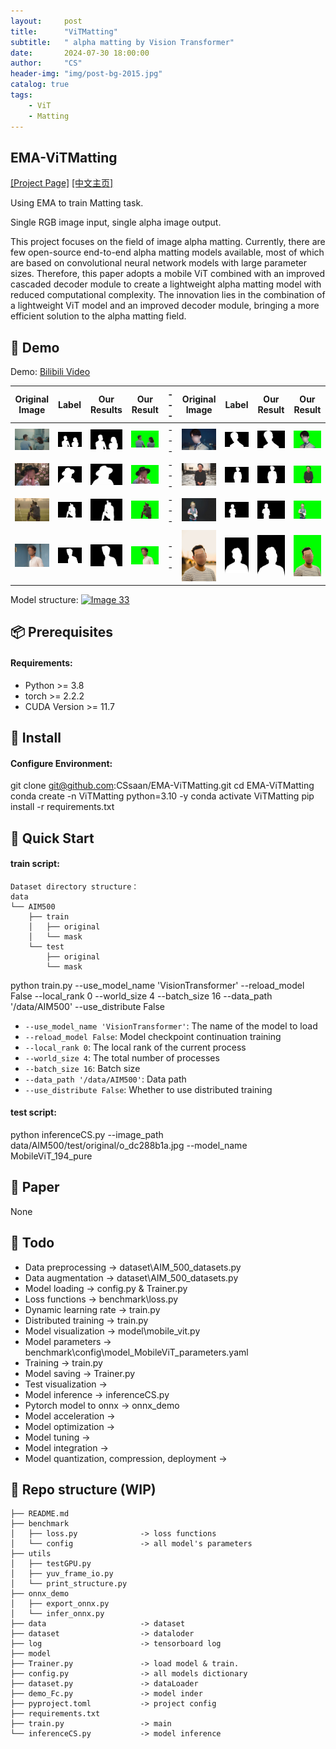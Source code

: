 ```yaml
---
layout:     post
title:      "ViTMatting"
subtitle:   " alpha matting by Vision Transformer"
date:       2024-07-30 18:00:00
author:     "CS"
header-img: "img/post-bg-2015.jpg"
catalog: true
tags:
    - ViT
    - Matting
---
```


EMA-ViTMatting
--------------

[](https://github.com/CSsaan/EMA-ViTMatting#ema-vitmatting)

[\[Project Page\]](https://github.com/CSsaan/EMA-ViTMatting/) [\[中文主页\]](https://github.com/CSsaan/EMA-ViTMatting/blob/main/README_CN.md)

Using EMA to train Matting task.

Single RGB image input, single alpha image output.

This project focuses on the field of image alpha matting. Currently, there are few open-source end-to-end alpha matting models available, most of which are based on convolutional neural network models with large parameter sizes. Therefore, this paper adopts a mobile ViT combined with an improved cascaded decoder module to create a lightweight alpha matting model with reduced computational complexity. The innovation lies in the combination of a lightweight ViT model and an improved decoder module, bringing a more efficient solution to the alpha matting field.

👀 Demo
-------

[](https://github.com/CSsaan/EMA-ViTMatting#-demo)

Demo: [Bilibili Video](https://www.bilibili.com/)

| **Original Image** | **Label** | **Our Results** | **Our Result** | \--- | **Original Image** | **Label** | **Our Result** | **Our Result** |
| --- | --- | --- | --- | --- | --- | --- | --- | --- |
| [![Image 1](https://github.com/CSsaan/EMA-ViTMatting/raw/main/result/p_f7b2317f.jpg)](https://github.com/CSsaan/EMA-ViTMatting/blob/main/result/p_f7b2317f.jpg) | [![Image 2](https://github.com/CSsaan/EMA-ViTMatting/raw/main/result/lab_p_f7b2317f.png)](https://github.com/CSsaan/EMA-ViTMatting/blob/main/result/lab_p_f7b2317f.png) | [![Image 3](https://github.com/CSsaan/EMA-ViTMatting/raw/main/result/pre_p_f7b2317f.png)](https://github.com/CSsaan/EMA-ViTMatting/blob/main/result/pre_p_f7b2317f.png) | [![Image 4](https://github.com/CSsaan/EMA-ViTMatting/raw/main/result/green_p_f7b2317f.png)](https://github.com/CSsaan/EMA-ViTMatting/blob/main/result/green_p_f7b2317f.png) | \--- | [![Image 5](https://github.com/CSsaan/EMA-ViTMatting/raw/main/result/p_f89c7881.jpg)](https://github.com/CSsaan/EMA-ViTMatting/blob/main/result/p_f89c7881.jpg) | [![Image 6](https://github.com/CSsaan/EMA-ViTMatting/raw/main/result/lab_p_f89c7881.png)](https://github.com/CSsaan/EMA-ViTMatting/blob/main/result/lab_p_f89c7881.png) | [![Image 7](https://github.com/CSsaan/EMA-ViTMatting/raw/main/result/pre_p_f89c7881.png)](https://github.com/CSsaan/EMA-ViTMatting/blob/main/result/pre_p_f89c7881.png) | [![Image 8](https://github.com/CSsaan/EMA-ViTMatting/raw/main/result/green_p_f89c7881.png)](https://github.com/CSsaan/EMA-ViTMatting/blob/main/result/green_p_f89c7881.png) |
| [![Image 9](https://github.com/CSsaan/EMA-ViTMatting/raw/main/result/p_f30f22fd.jpg)](https://github.com/CSsaan/EMA-ViTMatting/blob/main/result/p_f30f22fd.jpg) | [![Image 10](https://github.com/CSsaan/EMA-ViTMatting/raw/main/result/lab_p_f30f22fd.png)](https://github.com/CSsaan/EMA-ViTMatting/blob/main/result/lab_p_f30f22fd.png) | [![Image 11](https://github.com/CSsaan/EMA-ViTMatting/raw/main/result/pre_p_f30f22fd.png)](https://github.com/CSsaan/EMA-ViTMatting/blob/main/result/pre_p_f30f22fd.png) | [![Image 12](https://github.com/CSsaan/EMA-ViTMatting/raw/main/result/green_p_f30f22fd.png)](https://github.com/CSsaan/EMA-ViTMatting/blob/main/result/green_p_f30f22fd.png) | \--- | [![Image 13](https://github.com/CSsaan/EMA-ViTMatting/raw/main/result/p_fcb9a19e.jpg)](https://github.com/CSsaan/EMA-ViTMatting/blob/main/result/p_fcb9a19e.jpg) | [![Image 14](https://github.com/CSsaan/EMA-ViTMatting/raw/main/result/lab_p_fcb9a19e.png)](https://github.com/CSsaan/EMA-ViTMatting/blob/main/result/lab_p_fcb9a19e.png) | [![Image 15](https://github.com/CSsaan/EMA-ViTMatting/raw/main/result/pre_p_fcb9a19e.png)](https://github.com/CSsaan/EMA-ViTMatting/blob/main/result/pre_p_fcb9a19e.png) | [![Image 16](https://github.com/CSsaan/EMA-ViTMatting/raw/main/result/green_p_fcb9a19e.png)](https://github.com/CSsaan/EMA-ViTMatting/blob/main/result/green_p_fcb9a19e.png) |
| [![Image 17](https://github.com/CSsaan/EMA-ViTMatting/raw/main/result/p_f053bec5.jpg)](https://github.com/CSsaan/EMA-ViTMatting/blob/main/result/p_f053bec5.jpg) | [![Image 18](https://github.com/CSsaan/EMA-ViTMatting/raw/main/result/lab_p_f053bec5.png)](https://github.com/CSsaan/EMA-ViTMatting/blob/main/result/lab_p_f053bec5.png) | [![Image 19](https://github.com/CSsaan/EMA-ViTMatting/raw/main/result/pre_p_f053bec5.png)](https://github.com/CSsaan/EMA-ViTMatting/blob/main/result/pre_p_f053bec5.png) | [![Image 20](https://github.com/CSsaan/EMA-ViTMatting/raw/main/result/green_p_f053bec5.png)](https://github.com/CSsaan/EMA-ViTMatting/blob/main/result/green_p_f053bec5.png) | \--- | [![Image 21](https://github.com/CSsaan/EMA-ViTMatting/raw/main/result/p_fe6a4bfe.jpg)](https://github.com/CSsaan/EMA-ViTMatting/blob/main/result/p_fe6a4bfe.jpg) | [![Image 22](https://github.com/CSsaan/EMA-ViTMatting/raw/main/result/lab_p_fe6a4bfe.png)](https://github.com/CSsaan/EMA-ViTMatting/blob/main/result/lab_p_fe6a4bfe.png) | [![Image 23](https://github.com/CSsaan/EMA-ViTMatting/raw/main/result/pre_p_fe6a4bfe.png)](https://github.com/CSsaan/EMA-ViTMatting/blob/main/result/pre_p_fe6a4bfe.png) | [![Image 24](https://github.com/CSsaan/EMA-ViTMatting/raw/main/result/green_p_fe6a4bfe.png)](https://github.com/CSsaan/EMA-ViTMatting/blob/main/result/green_p_fe6a4bfe.png) |
| [![Image 25](https://github.com/CSsaan/EMA-ViTMatting/raw/main/result/p_f879fac6.jpg)](https://github.com/CSsaan/EMA-ViTMatting/blob/main/result/p_f879fac6.jpg) | [![Image 26](https://github.com/CSsaan/EMA-ViTMatting/raw/main/result/lab_p_f879fac6.png)](https://github.com/CSsaan/EMA-ViTMatting/blob/main/result/lab_p_f879fac6.png) | [![Image 27](https://github.com/CSsaan/EMA-ViTMatting/raw/main/result/pre_p_f879fac6.png)](https://github.com/CSsaan/EMA-ViTMatting/blob/main/result/pre_p_f879fac6.png) | [![Image 28](https://github.com/CSsaan/EMA-ViTMatting/raw/main/result/green_p_f879fac6.png)](https://github.com/CSsaan/EMA-ViTMatting/blob/main/result/green_p_f879fac6.png) | \--- | [![Image 29](https://github.com/CSsaan/EMA-ViTMatting/raw/main/result/p_fdaa48dd.jpg)](https://github.com/CSsaan/EMA-ViTMatting/blob/main/result/p_fdaa48dd.jpg) | [![Image 30](https://github.com/CSsaan/EMA-ViTMatting/raw/main/result/lab_p_fdaa48dd.png)](https://github.com/CSsaan/EMA-ViTMatting/blob/main/result/lab_p_fdaa48dd.png) | [![Image 31](https://github.com/CSsaan/EMA-ViTMatting/raw/main/result/pre_p_fdaa48dd.png)](https://github.com/CSsaan/EMA-ViTMatting/blob/main/result/pre_p_fdaa48dd.png) | [![Image 32](https://github.com/CSsaan/EMA-ViTMatting/raw/main/result/green_p_fdaa48dd.png)](https://github.com/CSsaan/EMA-ViTMatting/blob/main/result/green_p_fdaa48dd.png) |

Model structure: [![Image 33](https://github.com/CSsaan/EMA-ViTMatting/raw/main/.png)](https://github.com/CSsaan/EMA-ViTMatting/blob/main/.png)

📦 Prerequisites
----------------

[](https://github.com/CSsaan/EMA-ViTMatting#-prerequisites)

#### Requirements:

[](https://github.com/CSsaan/EMA-ViTMatting#requirements)

*   Python >= 3.8
*   torch >= 2.2.2
*   CUDA Version >= 11.7

🔧 Install
----------

[](https://github.com/CSsaan/EMA-ViTMatting#-install)

#### Configure Environment:

[](https://github.com/CSsaan/EMA-ViTMatting#configure-environment)

git clone git@github.com:CSsaan/EMA-ViTMatting.git
cd EMA-ViTMatting
conda create -n ViTMatting python=3.10 -y
conda activate ViTMatting
pip install -r requirements.txt

🚀 Quick Start
--------------

[](https://github.com/CSsaan/EMA-ViTMatting#-quick-start)

#### train script:

[](https://github.com/CSsaan/EMA-ViTMatting#train-script)

```
Dataset directory structure：
data
└── AIM500
    ├── train
    │   ├── original
    │   └── mask
    └── test
        ├── original
        └── mask
```

python train.py --use\_model\_name 'VisionTransformer' --reload\_model False --local\_rank 0 --world\_size 4 --batch\_size 16 --data\_path '/data/AIM500' --use\_distribute False

*   `--use_model_name 'VisionTransformer'`: The name of the model to load
*   `--reload_model False`: Model checkpoint continuation training
*   `--local_rank 0`: The local rank of the current process
*   `--world_size 4`: The total number of processes
*   `--batch_size 16`: Batch size
*   `--data_path '/data/AIM500'`: Data path
*   `--use_distribute False`: Whether to use distributed training

#### test script:

[](https://github.com/CSsaan/EMA-ViTMatting#test-script)

python inferenceCS.py --image\_path data/AIM500/test/original/o\_dc288b1a.jpg --model\_name MobileViT\_194\_pure

📖 Paper
--------

[](https://github.com/CSsaan/EMA-ViTMatting#-paper)

None

🎯 Todo
-------

[](https://github.com/CSsaan/EMA-ViTMatting#-todo)

*   Data preprocessing -> dataset\\AIM\_500\_datasets.py
*   Data augmentation -> dataset\\AIM\_500\_datasets.py
*   Model loading -> config.py & Trainer.py
*   Loss functions -> benchmark\\loss.py
*   Dynamic learning rate -> train.py
*   Distributed training -> train.py
*   Model visualization -> model\\mobile\_vit.py
*   Model parameters -> benchmark\\config\\model\_MobileViT\_parameters.yaml
*   Training -> train.py
*   Model saving -> Trainer.py
*   Test visualization ->
*   Model inference -> inferenceCS.py
*   Pytorch model to onnx -> onnx\_demo
*   Model acceleration ->
*   Model optimization ->
*   Model tuning ->
*   Model integration ->
*   Model quantization, compression, deployment ->

📂 Repo structure (WIP)
-----------------------

[](https://github.com/CSsaan/EMA-ViTMatting#-repo-structure-wip)

```
├── README.md
├── benchmark 
│   ├── loss.py              -> loss functions
│   └── config               -> all model's parameters
├── utils
│   ├── testGPU.py
│   ├── yuv_frame_io.py
│   └── print_structure.py
├── onnx_demo
│   ├── export_onnx.py
│   └── infer_onnx.py
├── data                     -> dataset
├── dataset                  -> dataloder
├── log                      -> tensorboard log
├── model
├── Trainer.py               -> load model & train.
├── config.py                -> all models dictionary
├── dataset.py               -> dataLoader
├── demo_Fc.py               -> model inder
├── pyproject.toml           -> project config
├── requirements.txt
├── train.py                 -> main
└── inferenceCS.py           -> model inference
```